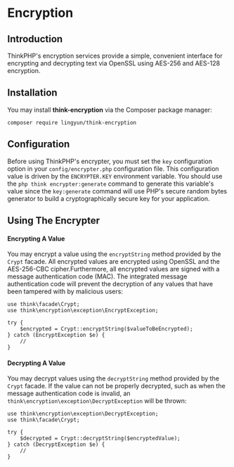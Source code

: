 # Encryption

<a name="introduction"></a>
## Introduction

ThinkPHP's encryption services provide a simple, convenient interface for encrypting and decrypting text via OpenSSL using AES-256 and AES-128 encryption.

<a name="installation"></a>
## Installation
You may install **think-encryption** via the Composer package manager:

    composer require lingyun/think-encryption


<a name="configuration"></a>
## Configuration

Before using ThinkPHP's encrypter, you must set the `key` configuration option in your `config/encrypter.php` configuration file. This configuration value is driven by the `ENCRYPTER.KEY` environment variable. You should use the `php think encrypter:generate` command to generate this variable's value since the `key:generate` command will use PHP's secure random bytes generator to build a cryptographically secure key for your application. 

<a name="using-the-encrypter"></a>
## Using The Encrypter

<a name="encrypting-a-value"></a>
#### Encrypting A Value

You may encrypt a value using the `encryptString` method provided by the `Crypt` facade. All encrypted values are encrypted using OpenSSL and the AES-256-CBC cipher.Furthermore, all encrypted values are signed with a message authentication code (MAC). The integrated message authentication code will prevent the decryption of any values that have been tampered with by malicious users:


    use think\facade\Crypt;
    use think\encryption\exception\EncryptException;

    try {
        $encrypted = Crypt::encryptString($valueToBeEncrypted);
    } catch (EncryptException $e) {
        //
    }

<a name="decrypting-a-value"></a>
#### Decrypting A Value

You may decrypt values using the `decryptString` method provided by the `Crypt` facade. If the value can not be properly decrypted, such as when the message authentication code is invalid, an `think\encryption\exception\DecryptException` will be thrown:

    use think\encryption\exception\DecryptException;
    use think\facade\Crypt;

    try {
        $decrypted = Crypt::decryptString($encryptedValue);
    } catch (DecryptException $e) {
        //
    }